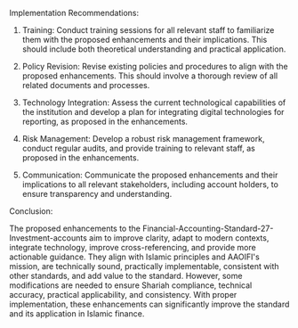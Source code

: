 Implementation Recommendations:

1. Training: Conduct training sessions for all relevant staff to familiarize them with the proposed enhancements and their implications. This should include both theoretical understanding and practical application.

2. Policy Revision: Revise existing policies and procedures to align with the proposed enhancements. This should involve a thorough review of all related documents and processes.

3. Technology Integration: Assess the current technological capabilities of the institution and develop a plan for integrating digital technologies for reporting, as proposed in the enhancements.

4. Risk Management: Develop a robust risk management framework, conduct regular audits, and provide training to relevant staff, as proposed in the enhancements.

5. Communication: Communicate the proposed enhancements and their implications to all relevant stakeholders, including account holders, to ensure transparency and understanding.

Conclusion:

The proposed enhancements to the Financial-Accounting-Standard-27-Investment-accounts aim to improve clarity, adapt to modern contexts, integrate technology, improve cross-referencing, and provide more actionable guidance. They align with Islamic principles and AAOIFI's mission, are technically sound, practically implementable, consistent with other standards, and add value to the standard. However, some modifications are needed to ensure Shariah compliance, technical accuracy, practical applicability, and consistency. With proper implementation, these enhancements can significantly improve the standard and its application in Islamic finance.